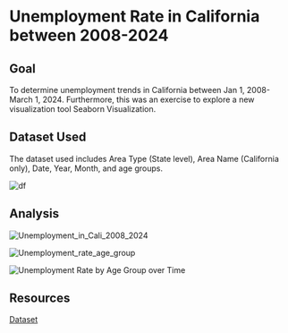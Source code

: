 # Unemployment Rate in California between 2008-2024

<h2>Goal</h2>
To determine unemployment trends in California between Jan 1, 2008- March 1, 2024. Furthermore, this was an exercise to explore a new visualization tool Seaborn Visualization.

<h2>Dataset Used</h2>

The dataset used includes Area Type (State level), Area Name (California only), Date, Year, Month, and age groups.

![df](https://github.com/tinalina1003/unemployment-rate-US/assets/127992819/0be7f019-7cd1-4c3e-aeb6-ed36dbe1e7dd)

<h2>Analysis</h2>

![Unemployment_in_Cali_2008_2024](https://github.com/tinalina1003/unemployment-rate-US/assets/127992819/f28c403a-d5a1-4fe2-ae0f-7c2cb179e0d6)



![Unemployment_rate_age_group](https://github.com/tinalina1003/unemployment-rate-US/assets/127992819/d9d8c832-cb87-4a6d-8f18-6ac8cd143e2c)




![Unemployment Rate by Age Group over Time](https://github.com/tinalina1003/unemployment-rate-US/assets/127992819/6ba5522e-83b4-4925-b365-0dbf20c929de)

<h2>Resources</h2>

[Dataset](https://www.kaggle.com/code/istiyaque6ty3/storytelling-unemployment-in-california)
